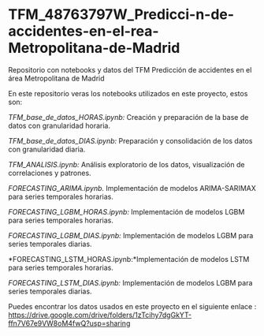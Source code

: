 # TFM_48763797W_Predicci-n-de-accidentes-en-el-rea-Metropolitana-de-Madrid
Repositorio con notebooks y datos del TFM Predicción de accidentes en el área Metropolitana de Madrid

En este repositorio veras los notebooks utilizados en este proyecto, estos son:

*TFM_base_de_datos_HORAS.ipynb:* Creación y preparación de la base de datos con granularidad horaria.

*TFM_base_de_datos_DIAS.ipynb:* Preparación y consolidación de los datos con granularidad diaria.

*TFM_ANALISIS.ipynb:* Análisis exploratorio de los datos, visualización de correlaciones y patrones.

*FORECASTING_ARIMA.ipynb.* Implementación de modelos ARIMA-SARIMAX para series temporales horarias.

*FORECASTING_LGBM_HORAS.ipynb:* Implementación de modelos LGBM para series temporales horarias.

*FORECASTING_LGBM_DIAS.ipynb:* Implementación de modelos LGBM para series temporales diarias.

*FORECASTING_LSTM_HORAS.ipynb:*Implementación de modelos LSTM para series temporales horarias.

*FORECASTING_LSTM_DIAS.ipynb:* Implementación de modelos LGBM para series temporales diarias.

Puedes encontrar los datos usados en este proyecto en  el siguiente enlace :
https://drive.google.com/drive/folders/1zTcihy7dgGkYT-ffn7V67e9VW8oM4fwQ?usp=sharing
